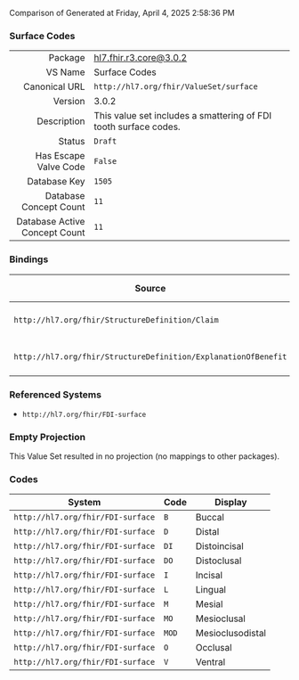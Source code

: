 Comparison of 
Generated at Friday, April 4, 2025 2:58:36 PM

### Surface Codes

|      |     |
| ---: | --- |
| Package | hl7.fhir.r3.core@3.0.2 |
| VS Name | Surface Codes |
| Canonical URL | `http://hl7.org/fhir/ValueSet/surface` |
| Version | 3.0.2 |
| Description | This value set includes a smattering of FDI tooth surface codes. |
| Status | `Draft` |
| Has Escape Valve Code | `False` |
| Database Key | `1505` |
| Database Concept Count | `11` |
| Database Active Concept Count | `11` |
### Bindings

| Source | Element | Binding | Strength | Element Short |
| ------ | ------- | ------- | -------- | ------------- |
| `http://hl7.org/fhir/StructureDefinition/Claim` | `Claim.item.subSite` | `http://hl7.org/fhir/ValueSet/surface` | `Example` | Service Sub-location |
| `http://hl7.org/fhir/StructureDefinition/ExplanationOfBenefit` | `ExplanationOfBenefit.item.subSite` | `http://hl7.org/fhir/ValueSet/surface` | `Example` | Service Sub-location |

### Referenced Systems

* `http://hl7.org/fhir/FDI-surface`
### Empty Projection

This Value Set resulted in no projection (no mappings to other packages).

### Codes

| System | Code | Display |
| ------ | ---- | ------- |
| `http://hl7.org/fhir/FDI-surface` | `B` | Buccal |
| `http://hl7.org/fhir/FDI-surface` | `D` | Distal |
| `http://hl7.org/fhir/FDI-surface` | `DI` | Distoincisal |
| `http://hl7.org/fhir/FDI-surface` | `DO` | Distoclusal |
| `http://hl7.org/fhir/FDI-surface` | `I` | Incisal |
| `http://hl7.org/fhir/FDI-surface` | `L` | Lingual |
| `http://hl7.org/fhir/FDI-surface` | `M` | Mesial |
| `http://hl7.org/fhir/FDI-surface` | `MO` | Mesioclusal |
| `http://hl7.org/fhir/FDI-surface` | `MOD` | Mesioclusodistal |
| `http://hl7.org/fhir/FDI-surface` | `O` | Occlusal |
| `http://hl7.org/fhir/FDI-surface` | `V` | Ventral |
